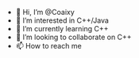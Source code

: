 - 👋 Hi, I’m @Coaixy
- 👀 I’m interested in C++/Java
- 🌱 I’m currently learning C++
- 💞️ I’m looking to collaborate on C++
- 📫 How to reach me 

<!---
Coaixy/Coaixy is a ✨ special ✨ repository because its `README.md` (this file) appears on your GitHub profile.
You can click the Preview link to take a look at your changes.
--->
